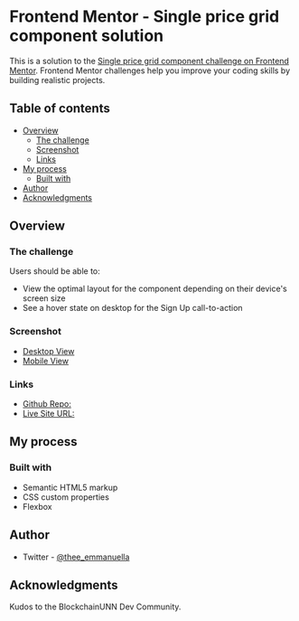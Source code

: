 # Frontend Mentor - Single price grid component solution

This is a solution to the [Single price grid component challenge on Frontend Mentor](https://www.frontendmentor.io/challenges/single-price-grid-component-5ce41129d0ff452fec5abbbc). Frontend Mentor challenges help you improve your coding skills by building realistic projects.

## Table of contents

- [Overview](#overview)
  - [The challenge](#the-challenge)
  - [Screenshot](#screenshot)
  - [Links](#links)
- [My process](#my-process)
  - [Built with](#built-with)
- [Author](#author)
- [Acknowledgments](#acknowledgments)

## Overview

### The challenge

Users should be able to:

- View the optimal layout for the component depending on their device's screen size
- See a hover state on desktop for the Sign Up call-to-action

### Screenshot

- [Desktop View](images/Screenshot%20desktop.png)
- [Mobile View](images/Screenshot%20mobile.png)

### Links

- [Github Repo:](https://github.com/thee-emmanuella/BUD-Session6-solution)
- [Live Site URL:](https://bud-session6.netlify.app/)

## My process

### Built with

- Semantic HTML5 markup
- CSS custom properties
- Flexbox

## Author

- Twitter - [@thee_emmanuella](https://www.twitter.com/thee_emmanuella)

## Acknowledgments

Kudos to the BlockchainUNN Dev Community.
